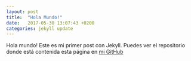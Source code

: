 ```yaml
---
layout: post
title:  "Hola Mundo!"
date:   2017-05-30 13:07:43 +0200
categories: jekyll update
---
```

Hola mundo! Este es mi primer post con Jekyll.
Puedes ver el repositorio donde está contenida esta página en [mi GitHub][mi-GitHub]


[mi-GitHub]: https://github.com/kabi404/kabi404.github.io
